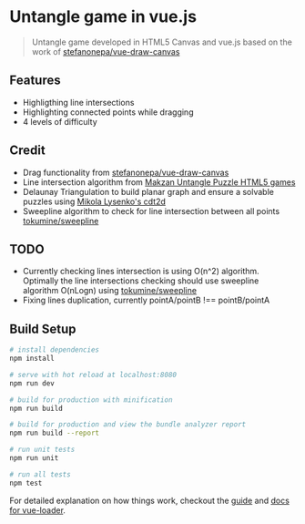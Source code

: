 # Untangle game in vue.js

> Untangle game developed in HTML5 Canvas and vue.js based on the work of [stefanonepa/vue-draw-canvas](https://github.com/stefanonepa/vue-draw-canvas)

## Features
- Highligthing line intersections
- Highlighting connected points while dragging
- 4 levels of difficulty

## Credit
- Drag functionality from [stefanonepa/vue-draw-canvas](https://github.com/stefanonepa/vue-draw-canvas)
- Line intersection algorithm from [Makzan Untangle Puzzle HTML5 games](http://makzan.net/html5-games/untangle-wip-dragging/js/untangle.data.js)
- Delaunay Triangulation to build planar graph and ensure a solvable puzzles using [Mikola Lysenko's cdt2d](https://github.com/mikolalysenko/cdt2d)
- Sweepline algorithm to check for line intersection between all points [tokumine/sweepline](https://github.com/tokumine/sweepline)

## TODO
- Currently checking lines intersection is using O(n^2) algorithm.  Optimally the line intersections checking should use sweepline algorithm O(nLogn) using  [tokumine/sweepline](https://github.com/tokumine/sweepline)
- Fixing lines duplication, currently pointA/pointB !== pointB/pointA


## Build Setup

``` bash
# install dependencies
npm install

# serve with hot reload at localhost:8080
npm run dev

# build for production with minification
npm run build

# build for production and view the bundle analyzer report
npm run build --report

# run unit tests
npm run unit

# run all tests
npm test
```

For detailed explanation on how things work, checkout the [guide](http://vuejs-templates.github.io/webpack/) and [docs for vue-loader](http://vuejs.github.io/vue-loader).
